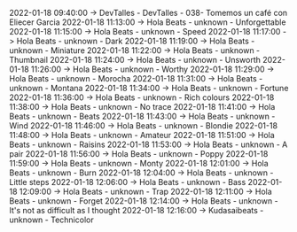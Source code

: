 2022-01-18 09:40:00 -> DevTalles - DevTalles - 038- Tomemos un café con Eliecer Garcia
2022-01-18 11:13:00 -> Hola Beats - unknown - Unforgettable
2022-01-18 11:15:00 -> Hola Beats - unknown - Speed
2022-01-18 11:17:00 -> Hola Beats - unknown - Dark
2022-01-18 11:19:00 -> Hola Beats - unknown - Miniature
2022-01-18 11:22:00 -> Hola Beats - unknown - Thumbnail
2022-01-18 11:24:00 -> Hola Beats - unknown - Unsworth
2022-01-18 11:26:00 -> Hola Beats - unknown - Worthy
2022-01-18 11:29:00 -> Hola Beats - unknown - Morocha
2022-01-18 11:31:00 -> Hola Beats - unknown - Montana
2022-01-18 11:34:00 -> Hola Beats - unknown - Fortune
2022-01-18 11:36:00 -> Hola Beats - unknown - Rich colours
2022-01-18 11:38:00 -> Hola Beats - unknown - No trace
2022-01-18 11:41:00 -> Hola Beats - unknown - Beats
2022-01-18 11:43:00 -> Hola Beats - unknown - Wind
2022-01-18 11:46:00 -> Hola Beats - unknown - Blondie
2022-01-18 11:48:00 -> Hola Beats - unknown - Amateur
2022-01-18 11:51:00 -> Hola Beats - unknown - Raisins
2022-01-18 11:53:00 -> Hola Beats - unknown - A pair
2022-01-18 11:56:00 -> Hola Beats - unknown - Poppy
2022-01-18 11:59:00 -> Hola Beats - unknown - Monty
2022-01-18 12:01:00 -> Hola Beats - unknown - Burn
2022-01-18 12:04:00 -> Hola Beats - unknown - Little steps
2022-01-18 12:06:00 -> Hola Beats - unknown - Bass
2022-01-18 12:09:00 -> Hola Beats - unknown - Trap
2022-01-18 12:11:00 -> Hola Beats - unknown - Forget
2022-01-18 12:14:00 -> Hola Beats - unknown - It's not as difficult as I thought
2022-01-18 12:16:00 -> Kudasaibeats - unknown - Technicolor
